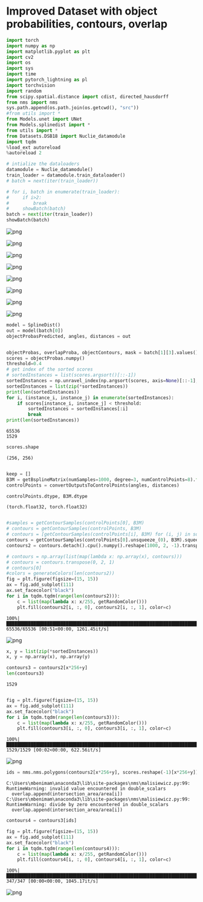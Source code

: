 # Improved Dataset with object probabilities, contours, overlap


```python
import torch
import numpy as np
import matplotlib.pyplot as plt
import cv2
import os
import sys
import time
import pytorch_lightning as pl
import torchvision
import random
from scipy.spatial.distance import cdist, directed_hausdorff
from nms import nms
sys.path.append(os.path.join(os.getcwd(), "src"))
#from utils import *
from Models.unet import UNet
from Models.splinedist import *
from utils import *
from Datasets.DSB18 import Nuclie_datamodule
import tqdm
%load_ext autoreload
%autoreload 2
```


```python
# intialize the dataloaders
datamodule = Nuclie_datamodule()
train_loader = datamodule.train_dataloader()
# batch = next(iter(train_loader))
```


```python
# for i, batch in enumerate(train_loader):
#     if i>2:
#         break
#     showBatch(batch)
batch = next(iter(train_loader))
showBatch(batch)
```


    
![png](output_3_0.png)
    



    
![png](output_3_1.png)
    



    
![png](output_3_2.png)
    



    
![png](output_3_3.png)
    



    
![png](output_3_4.png)
    



    
![png](output_3_5.png)
    



    
![png](output_3_6.png)
    



    
![png](output_3_7.png)
    



```python
model = SplineDist()
out = model(batch[0])
objectProbasPredicted, angles, distances = out
```


```python

objectProbas, overlapProba, objectContours, mask = batch[1][3].values()
scores = objectProbas.numpy()
threshold=0.4
# get index of the sorted scores 
# sortedInstances = list(scores.argsort()[::-1])
sortedInstances = np.unravel_index(np.argsort(scores, axis=None)[::-1], scores.shape)
sortedInstances = list(zip(*sortedInstances))
print(len(sortedInstances))
for i, (instance_i, instance_j) in enumerate(sortedInstances):
    if scores[instance_i, instance_j] < threshold:
        sortedInstances = sortedInstances[:i]
        break
print(len(sortedInstances))

```

    65536
    1529
    


```python
scores.shape
```




    (256, 256)




```python

keep = []
B3M = getBsplineMatrix(numSamples=1000, degree=3, numControlPoints=8).float()
controlPoints = convertOutputsToControlPoints(angles, distances)

```


```python
controlPoints.dtype, B3M.dtype
```




    (torch.float32, torch.float32)




```python

#samples = getContourSamples(controlPoints[0], B3M)
# contours = getContourSamples(controlPoints, B3M)
# contours = [getContourSamples(controlPoints[i], B3M) for (i, j) in sortedInstances[:10]]
contours = getContourSamples(controlPoints[0].unsqueeze_(0), B3M).squeeze(1)
contours2 = contours.detach().cpu().numpy().reshape(1000, 2, -1).transpose(2, 0, 1)
```


```python
# contours = np.array(list(map(lambda x: np.array(x), contours)))
# contours = contours.transpose(0, 2, 1)
# contours[0]
#colors = generateColors(len(contours2))
fig = plt.figure(figsize=(15, 15))
ax = fig.add_subplot(111)
ax.set_facecolor("black")
for i in tqdm.tqdm(range(len(contours2))):
    c = list(map(lambda x: x/255, getRandomColor()))
    plt.fill(contours2[i, :, 0], contours2[i, :, 1], color=c)
```

    100%|██████████████████████████████████████████████████████████████████████████████████████████████████████████████████████████████████████████████████████████████| 65536/65536 [00:51<00:00, 1261.45it/s]
    


    
![png](output_10_1.png)
    



```python
x, y = list(zip(*sortedInstances))
x, y = np.array(x), np.array(y)
```


```python
contours3 = contours2[x*256+y]
len(contours3)
```




    1529




```python

fig = plt.figure(figsize=(15, 15))
ax = fig.add_subplot(111)
ax.set_facecolor("black")
for i in tqdm.tqdm(range(len(contours3))):
    c = list(map(lambda x: x/255, getRandomColor()))
    plt.fill(contours3[i, :, 0], contours3[i, :, 1], color=c)
```

    100%|█████████████████████████████████████████████████████████████████████████████████████████████████████████████████████████████████████████████████████████████████| 1529/1529 [00:02<00:00, 622.56it/s]
    


    
![png](output_13_1.png)
    



```python
ids = nms.nms.polygons(contours2[x*256+y], scores.reshape(-1)[x*256+y])
```

    C:\Users\mbenimam\anaconda3\lib\site-packages\nms\malisiewicz.py:99: RuntimeWarning: invalid value encountered in double_scalars
      overlap.append(intersection_area/area[i])
    C:\Users\mbenimam\anaconda3\lib\site-packages\nms\malisiewicz.py:99: RuntimeWarning: divide by zero encountered in double_scalars
      overlap.append(intersection_area/area[i])
    


```python
contours4 = contours3[ids]

fig = plt.figure(figsize=(15, 15))
ax = fig.add_subplot(111)
ax.set_facecolor("black")
for i in tqdm.tqdm(range(len(contours4))):
    c = list(map(lambda x: x/255, getRandomColor()))
    plt.fill(contours4[i, :, 0], contours4[i, :, 1], color=c)
```

    100%|██████████████████████████████████████████████████████████████████████████████████████████████████████████████████████████████████████████████████████████████████| 347/347 [00:00<00:00, 1045.17it/s]
    


    
![png](output_15_1.png)
    



```python

```


```python

```


```python

```


```python

```


```python

```


```python

```


```python

```


```python

```


```python

```


```python

```


```python

```


```python

```


```python

```


```python

```


```python

```


```python

```


```python

```
